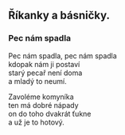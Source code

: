 ## Říkanky a básničky.

### Pec nám spadla

Pec nám spadla, pec nám spadla  
kdopak nám ji postaví  
starý pecař není doma  
a mladý to neumí.

Zavoléme komyníka  
ten má dobré nápady  
on do toho dvakrát ťukne  
a už je to hotový.

